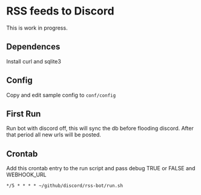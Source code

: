 # RSS feeds to Discord

This is work in progress. 

## Dependences 

Install curl and sqlite3

## Config

Copy and edit sample config to `conf/config`


## First Run

Run bot with discord off, this will sync the db before flooding discord. After that period all new urls will be posted.

## Crontab

Add this crontab entry to the run script and pass debug TRUE or FALSE and WEBHOOK_URL

`*/5 * * * * ~/github/discord/rss-bot/run.sh`
